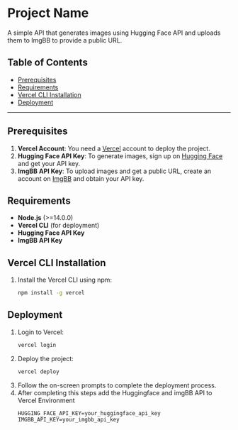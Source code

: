 # Project Name

A simple API that generates images using Hugging Face API and uploads them to ImgBB to provide a public URL.

## Table of Contents
- [Prerequisites](#prerequisites)
- [Requirements](#requirements)
- [Vercel CLI Installation](#vercel-cli-installation)
- [Deployment](#deployment)

---

## Prerequisites

1. **Vercel Account**: You need a [Vercel](https://vercel.com/signup) account to deploy the project.
2. **Hugging Face API Key**: To generate images, sign up on [Hugging Face](https://huggingface.co/join) and get your API key.
3. **ImgBB API Key**: To upload images and get a public URL, create an account on [ImgBB](https://imgbb.com/) and obtain your API key.

## Requirements

- **Node.js** (>=14.0.0)
- **Vercel CLI** (for deployment)
- **Hugging Face API Key**
- **ImgBB API Key**

## Vercel CLI Installation

1. Install the Vercel CLI using npm:
   ```bash
   npm install -g vercel
   ```
   
## Deployment

1. Login to Vercel:
   ```bash
   vercel login
   ```
2. Deploy the project:
   ```bash
   vercel deploy
   ```
3. Follow the on-screen prompts to complete the deployment process.
4. After completing this steps add the Huggingface and imgBB API to Vercel Environment
   ```plaintext
   HUGGING_FACE_API_KEY=your_huggingface_api_key
   IMGBB_API_KEY=your_imgbb_api_key
   ```
